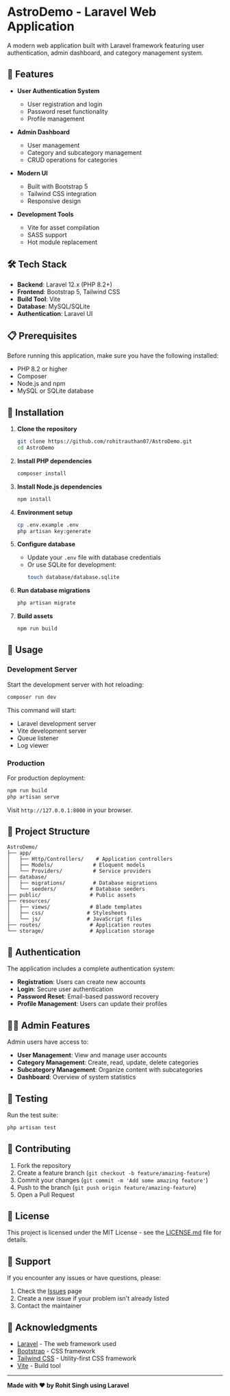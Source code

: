 # AstroDemo - Laravel Web Application

A modern web application built with Laravel framework featuring user authentication, admin dashboard, and category management system.

## 🚀 Features

- **User Authentication System**
  - User registration and login
  - Password reset functionality
  - Profile management

- **Admin Dashboard**
  - User management
  - Category and subcategory management
  - CRUD operations for categories

- **Modern UI**
  - Built with Bootstrap 5
  - Tailwind CSS integration
  - Responsive design

- **Development Tools**
  - Vite for asset compilation
  - SASS support
  - Hot module replacement

## 🛠️ Tech Stack

- **Backend**: Laravel 12.x (PHP 8.2+)
- **Frontend**: Bootstrap 5, Tailwind CSS
- **Build Tool**: Vite
- **Database**: MySQL/SQLite
- **Authentication**: Laravel UI

## 📋 Prerequisites

Before running this application, make sure you have the following installed:

- PHP 8.2 or higher
- Composer
- Node.js and npm
- MySQL or SQLite database

## 🔧 Installation

1. **Clone the repository**
   ```bash
   git clone https://github.com/rohitrauthan07/AstroDemo.git
   cd AstroDemo
   ```

2. **Install PHP dependencies**
   ```bash
   composer install
   ```

3. **Install Node.js dependencies**
   ```bash
   npm install
   ```

4. **Environment setup**
   ```bash
   cp .env.example .env
   php artisan key:generate
   ```

5. **Configure database**
   - Update your `.env` file with database credentials
   - Or use SQLite for development:
     ```bash
     touch database/database.sqlite
     ```

6. **Run database migrations**
   ```bash
   php artisan migrate
   ```

7. **Build assets**
   ```bash
   npm run build
   ```

## 🚀 Usage

### Development Server

Start the development server with hot reloading:
```bash
composer run dev
```

This command will start:
- Laravel development server
- Vite development server
- Queue listener
- Log viewer

### Production

For production deployment:
```bash
npm run build
php artisan serve
```

Visit `http://127.0.0.1:8000` in your browser.

## 📁 Project Structure

```
AstroDemo/
├── app/
│   ├── Http/Controllers/    # Application controllers
│   ├── Models/             # Eloquent models
│   └── Providers/          # Service providers
├── database/
│   ├── migrations/         # Database migrations
│   └── seeders/           # Database seeders
├── public/                # Public assets
├── resources/
│   ├── views/             # Blade templates
│   ├── css/              # Stylesheets
│   └── js/               # JavaScript files
├── routes/                # Application routes
└── storage/               # Application storage
```

## 🔐 Authentication

The application includes a complete authentication system:

- **Registration**: Users can create new accounts
- **Login**: Secure user authentication
- **Password Reset**: Email-based password recovery
- **Profile Management**: Users can update their profiles

## 👨‍💼 Admin Features

Admin users have access to:

- **User Management**: View and manage user accounts
- **Category Management**: Create, read, update, delete categories
- **Subcategory Management**: Organize content with subcategories
- **Dashboard**: Overview of system statistics

## 🧪 Testing

Run the test suite:
```bash
php artisan test
```

## 📝 Contributing

1. Fork the repository
2. Create a feature branch (`git checkout -b feature/amazing-feature`)
3. Commit your changes (`git commit -m 'Add some amazing feature'`)
4. Push to the branch (`git push origin feature/amazing-feature`)
5. Open a Pull Request

## 📄 License

This project is licensed under the MIT License - see the [LICENSE.md](LICENSE.md) file for details.

## 🤝 Support

If you encounter any issues or have questions, please:

1. Check the [Issues](https://github.com/rohitrauthan07/AstroDemo/issues) page
2. Create a new issue if your problem isn't already listed
3. Contact the maintainer

## 🙏 Acknowledgments

- [Laravel](https://laravel.com/) - The web framework used
- [Bootstrap](https://getbootstrap.com/) - CSS framework
- [Tailwind CSS](https://tailwindcss.com/) - Utility-first CSS framework
- [Vite](https://vitejs.dev/) - Build tool

---

**Made with ❤️ by Rohit Singh using Laravel**
